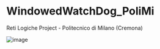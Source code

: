 # WindowedWatchDog_PoliMi
Reti Logiche Project - Politecnico di Milano (Cremona)

![image](https://github.com/blancosss21/WindowedWatchDog_PoliMi/assets/85030042/229d1006-8670-4c41-b680-d583e1f6bbd7)
